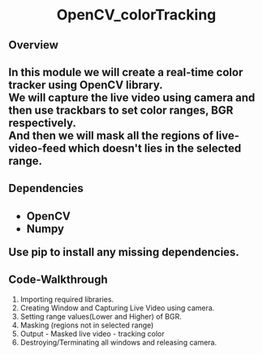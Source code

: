 <h1><center>OpenCV_colorTracking</center></h1>
<h2>Overview<h2>
In this module we will create a real-time color tracker using OpenCV library.<br>
    We will capture the live video using camera and then use trackbars to set color ranges, BGR respectively.<br>
    And then we will mask all the regions of live-video-feed which doesn't lies in the selected range.
<h2>Dependencies<h2>
<p><ul>
    <li>OpenCV</li>
    <li>Numpy</li>
</ul></p>
<p>Use <b>pip</b> to install any missing dependencies.</p>
    
<h2>Code-Walkthrough</h2>
<ol>
<li>Importing required libraries.</li>
<li>Creating Window and Capturing Live Video using camera.</li>
<li>Setting range values(Lower and Higher) of BGR.</li>
<li>Masking (regions not in selected range)</li>
<li>Output - Masked live video - tracking color</li>
<li>Destroying/Terminating all windows and releasing camera.</li>
</ol>

